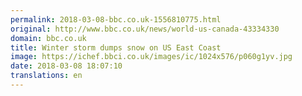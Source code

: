 ```yaml
---
permalink: 2018-03-08-bbc.co.uk-1556810775.html
original: http://www.bbc.co.uk/news/world-us-canada-43334330
domain: bbc.co.uk
title: Winter storm dumps snow on US East Coast
image: https://ichef.bbci.co.uk/images/ic/1024x576/p060g1yv.jpg
date: 2018-03-08 18:07:10
translations: en
---
```


